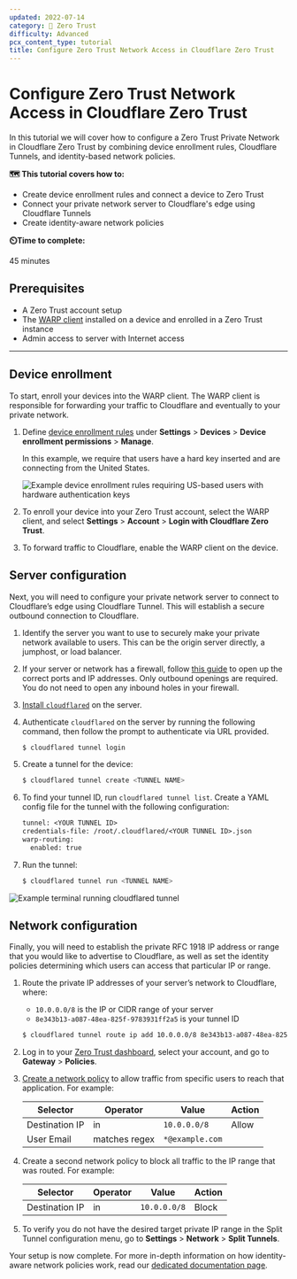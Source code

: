 ```yaml
---
updated: 2022-07-14
category: 🔐 Zero Trust
difficulty: Advanced
pcx_content_type: tutorial
title: Configure Zero Trust Network Access in Cloudflare Zero Trust
---
```


# Configure Zero Trust Network Access in Cloudflare Zero Trust

In this tutorial we will cover how to configure a Zero Trust Private Network in Cloudflare Zero Trust by combining device enrollment rules, Cloudflare Tunnels, and identity-based network policies.

**🗺️ This tutorial covers how to:**

- Create device enrollment rules and connect a device to Zero Trust
- Connect your private network server to Cloudflare's edge using Cloudflare Tunnels
- Create identity-aware network policies

**⏲️Time to complete:**

45 minutes

## Prerequisites

- A Zero Trust account setup
- The [WARP client](/cloudflare-one/connections/connect-devices/warp/) installed on a device and enrolled in a Zero Trust instance
- Admin access to server with Internet access

---

## Device enrollment

To start, enroll your devices into the WARP client. The WARP client is responsible for forwarding your traffic to Cloudflare and eventually to your private network.

1. Define [device enrollment rules](/cloudflare-one/connections/connect-devices/warp/warp-settings/#device-enrollment-permissions) under **Settings** > **Devices** > **Device enrollment permissions** > **Manage**.

   In this example, we require that users have a hard key inserted and are connecting from the United States.

   ![Example device enrollment rules requiring US-based users with hardware authentication keys](/cloudflare-one/static/zero-trust-security/ztna/device-enrollment-rules.png)

2. To enroll your device into your Zero Trust account, select the WARP client, and select **Settings** > **Account** > **Login with Cloudflare Zero Trust**.

3. To forward traffic to Cloudflare, enable the WARP client on the device.

## Server configuration

Next, you will need to configure your private network server to connect to Cloudflare’s edge using Cloudflare Tunnel. This will establish a secure outbound connection to Cloudflare.

1. Identify the server you want to use to securely make your private network available to users. This can be the origin server directly, a jumphost, or load balancer.

2. If your server or network has a firewall, follow [this guide](/cloudflare-one/connections/connect-devices/warp/deployment/firewall/) to open up the correct ports and IP addresses. Only outbound openings are required. You do not need to open any inbound holes in your firewall.

3. [Install `cloudflared`](/cloudflare-one/connections/connect-apps/install-and-setup/installation/) on the server.

4. Authenticate `cloudflared` on the server by running the following command, then follow the prompt to authenticate via URL provided.

   ```sh
   $ cloudflared tunnel login
   ```

5. Create a tunnel for the device:

   ```sh
   $ cloudflared tunnel create <TUNNEL NAME>
   ```

6. To find your tunnel ID, run `cloudflared tunnel list`. Create a YAML config file for the tunnel with the following configuration:

   ```txt
   tunnel: <YOUR TUNNEL ID>
   credentials-file: /root/.cloudflared/<YOUR TUNNEL ID>.json
   warp-routing:
     enabled: true
   ```

7. Run the tunnel:

   ```sh
   $ cloudflared tunnel run <TUNNEL NAME>
   ```

![Example terminal running cloudflared tunnel](/cloudflare-one/static/zero-trust-security/ztna/run-tunnel.png)

## Network configuration

Finally, you will need to establish the private RFC 1918 IP address or range that you would like to advertise to Cloudflare, as well as set the identity policies determining which users can access that particular IP or range.

1. Route the private IP addresses of your server’s network to Cloudflare, where:

   - `10.0.0.0/8` is the IP or CIDR range of your server
   - `8e343b13-a087-48ea-825f-9783931ff2a5` is your tunnel ID

   ```sh
   $ cloudflared tunnel route ip add 10.0.0.0/8 8e343b13-a087-48ea-825f-9783931ff2a5
   ```

2. Log in to your [Zero Trust dashboard](https://dash.teams.cloudflare.com/), select your account, and go to **Gateway** > **Policies**.

3. [Create a network policy](/cloudflare-one/policies/filtering/network-policies/) to allow traffic from specific users to reach that application. For example:

   | Selector       | Operator      | Value           | Action |
   | -------------- | ------------- | --------------- | ------ |
   | Destination IP | in            | `10.0.0.0/8`    | Allow  |
   | User Email     | matches regex | `*@example.com` |        |

4. Create a second network policy to block all traffic to the IP range that was routed. For example:

   | Selector       | Operator | Value        | Action |
   | -------------- | -------- | ------------ | ------ |
   | Destination IP | in       | `10.0.0.0/8` | Block  |

5. To verify you do not have the desired target private IP range in the Split Tunnel configuration menu, go to **Settings** > **Network** > **Split Tunnels**.

Your setup is now complete. For more in-depth information on how identity-aware network policies work, read our [dedicated documentation page](/cloudflare-one/policies/filtering/network-policies/).

